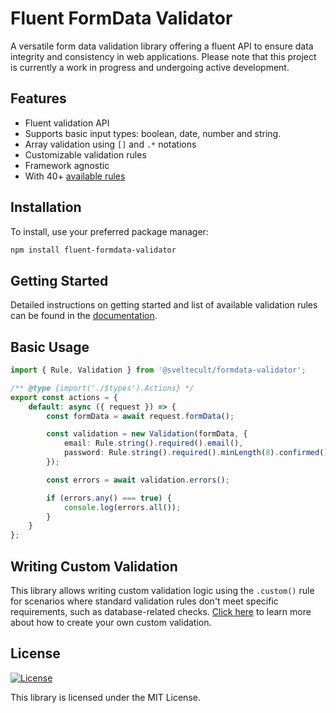 # Fluent FormData Validator

A versatile form data validation library offering a fluent API to ensure data integrity and consistency in web applications. Please note that this project is currently a work in progress and undergoing active development.

## Features

- Fluent validation API
- Supports basic input types: boolean, date, number and string.
- Array validation using `[]` and `.*` notations
- Customizable validation rules
- Framework agnostic
- With 40+ [available rules](https://fluent-formdata-validator.sveltecult.com)

## Installation

To install, use your preferred package manager:

```bash
npm install fluent-formdata-validator
```

## Getting Started

Detailed instructions on getting started and list of available validation rules can be found in the [documentation](https://fluent-formdata-validator.sveltecult.com).

## Basic Usage

```typescript
import { Rule, Validation } from '@sveltecult/formdata-validator';

/** @type {import('./$types').Actions} */
export const actions = {
	default: async ({ request }) => {
		const formData = await request.formData();

		const validation = new Validation(formData, {
			email: Rule.string().required().email(),
			password: Rule.string().required().minLength(8).confirmed()
		});

		const errors = await validation.errors();

		if (errors.any() === true) {
			console.log(errors.all());
		}
	}
};
```

## Writing Custom Validation

This library allows writing custom validation logic using the `.custom()` rule for scenarios where standard validation rules don't meet specific requirements, such as database-related checks. [Click here](https://fluent-formdata-validator.sveltecult.com/guides/custom) to learn more about how to create your own custom validation.

## License

[![License](https://img.shields.io/badge/License-MIT-blue.svg)](https://opensource.org/licenses/MIT)

This library is licensed under the MIT License.

